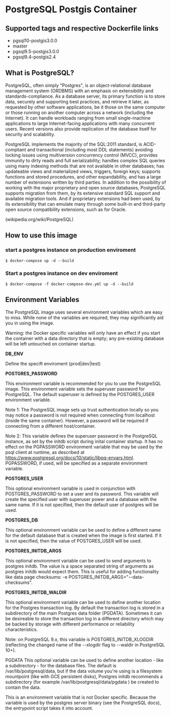# PostgreSQL Postgis Container

## Supported tags and respective Dockerfile links
* pgsql10-postgis3.0.0
* master
* pgsql9.5-postgis3.0.0
* pgsql9.4-postgis2.4


## What is PostgreSQL?
PostgreSQL, often simply "Postgres", is an object-relational database management system (ORDBMS) with an emphasis on extensibility and standards-compliance. As a database server, its primary function is to store data, securely and supporting best practices, and retrieve it later, as requested by other software applications, be it those on the same computer or those running on another computer across a network (including the Internet). It can handle workloads ranging from small single-machine applications to large Internet-facing applications with many concurrent users. Recent versions also provide replication of the database itself for security and scalability.

PostgreSQL implements the majority of the SQL:2011 standard, is ACID-compliant and transactional (including most DDL statements) avoiding locking issues using multiversion concurrency control (MVCC), provides immunity to dirty reads and full serializability; handles complex SQL queries using many indexing methods that are not available in other databases; has updateable views and materialized views, triggers, foreign keys; supports functions and stored procedures, and other expandability, and has a large number of extensions written by third parties. In addition to the possibility of working with the major proprietary and open source databases, PostgreSQL supports migration from them, by its extensive standard SQL support and available migration tools. And if proprietary extensions had been used, by its extensibility that can emulate many through some built-in and third-party open source compatibility extensions, such as for Oracle.

(wikipedia.org/wiki/PostgreSQL)

## How to use this image

### start a postgres instance on production enviroment

```
$ docker-compose up -d --build
```

### Start a postgres instance on dev enviroment
```
$ docker-compose -f docker-compose-dev.yml up -d --build
```

## Environment Variables
The PostgreSQL image uses several environment variables which are easy to miss. While none of the variables are required, they may significantly aid you in using the image.

Warning: the Docker specific variables will only have an effect if you start the container with a data directory that is empty; any pre-existing database will be left untouched on container startup.

**DB_ENV** 

Define the specift enviroment (prod|dev|test)

**POSTGRES_PASSWORD** 

This environment variable is recommended for you to use the PostgreSQL image. This environment variable sets the superuser password for PostgreSQL. The default superuser is defined by the POSTGRES_USER environment variable.

Note 1: The PostgreSQL image sets up trust authentication locally so you may notice a password is not required when connecting from localhost (inside the same container). However, a password will be required if connecting from a different host/container.

Note 2: This variable defines the superuser password in the PostgreSQL instance, as set by the initdb script during inital container startup. It has no effect on the PGPASSWORD environment variable that may be used by the psql client at runtime, as described at https://www.postgresql.org/docs/10/static/libpq-envars.html. PGPASSWORD, if used, will be specified as a separate environment variable.

**POSTGRES_USER**

This optional environment variable is used in conjunction with POSTGRES_PASSWORD to set a user and its password. This variable will create the specified user with superuser power and a database with the same name. If it is not specified, then the default user of postgres will be used.

**POSTGRES_DB**

This optional environment variable can be used to define a different name for the default database that is created when the image is first started. If it is not specified, then the value of POSTGRES_USER will be used.

**POSTGRES_INITDB_ARGS**

This optional environment variable can be used to send arguments to postgres initdb. The value is a space separated string of arguments as postgres initdb would expect them. This is useful for adding functionality like data page checksums: -e POSTGRES_INITDB_ARGS="--data-checksums".

**POSTGRES_INITDB_WALDIR**

This optional environment variable can be used to define another location for the Postgres transaction log. By default the transaction log is stored in a subdirectory of the main Postgres data folder (PGDATA). Sometimes it can be desireable to store the transaction log in a different directory which may be backed by storage with different performance or reliability characteristics.

Note: on PostgreSQL 9.x, this variable is POSTGRES_INITDB_XLOGDIR (reflecting the changed name of the --xlogdir flag to --waldir in PostgreSQL 10+).

PGDATA
This optional variable can be used to define another location - like a subdirectory - for the database files. The default is /var/lib/postgresql/data, but if the data volume you're using is a filesystem mountpoint (like with GCE persistent disks), Postgres initdb recommends a subdirectory (for example /var/lib/postgresql/data/pgdata ) be created to contain the data.

This is an environment variable that is not Docker specific. Because the variable is used by the postgres server binary (see the PostgreSQL docs), the entrypoint script takes it into account.